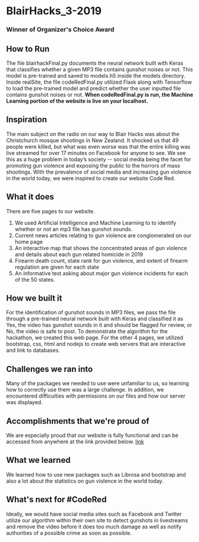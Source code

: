 # BlairHacks_3-2019
### Winner of Organizer's Choice Award
## How to Run
The file blairhackFinal.py documents the neural network built with Keras that classifies whether a given MP3 file contains gunshot noises or not. This model is pre-trained and saved to models.h5 inside the models directory. Inside realSite, the file codeRedFinal.py utilized Flask along with Tensorflow to load the pre-trained model and predict whether the user inputted file contains gunshot noises or not. **When codeRedFinal.py is run, the Machine Learning portion of the website is live on your localhost.**
## Inspiration
The main subject on the radio on our way to Blair Hacks was about the Christchurch mosque shootings in New Zealand. It shocked us that 49 people were killed, but what was even worse was that the entire killing was live streamed for over 17 minutes on Facebook for anyone to see. 
We see this as a huge problem in today’s society -- social media being the facet for promoting gun violence and exposing the public to the horrors of mass shootings. With the prevalence of social media and increasing gun violence in the world today, we were inspired to create our website Code Red. 

## What it does
There are five pages to our website.
1) We used Artificial Intelligence and Machine Learning to to identify whether or not an mp3 file has gunshot sounds. 
2) Current news articles relating to gun violence are conglomerated on our home page 
3) An interactive map that shows the concentrated areas of gun violence and details about each gun related homicide in 2019
4) Firearm death count, state rank for gun violence, and extent of firearm regulation are given for each state
5) An informative test asking about major gun violence incidents for each of the 50 states. 
## How we built it
For the identification of gunshot sounds in MP3 files, we pass the file through a pre-trained neural network built with Keras and classified it as Yes, the video has gunshot sounds in it and should be flagged for review, or No, the video is safe to post. To demonstrate the algorithm for the hackathon, we created this web page.
For the other 4 pages, we utilized bootstrap, css, html and nodejs to create web servers that are interactive and link to databases. 
## Challenges we ran into
Many of the packages we needed to use were unfamiliar to us, so learning how to correctly use them was a large challenge. In addition, we encountered difficulties with permissions on our files and how our server was displayed. 
## Accomplishments that we're proud of
We are especially proud that our website is fully functional and can be accessed from anywhere at the link provided below. 
[link](http://shootings.sites.tjhsst.edu)
## What we learned
We learned how to use new packages such as Librosa and bootstrap and also a lot about the statistics on gun violence in the world today. 
## What's next for #CodeRed
Ideally, we would have social media sites such as Facebook and Twitter utilize our algorithm within their own site to detect gunshots in livestreams and remove the video before it does too much damage as well as notify authorities of a possible crime as soon as possible. 
